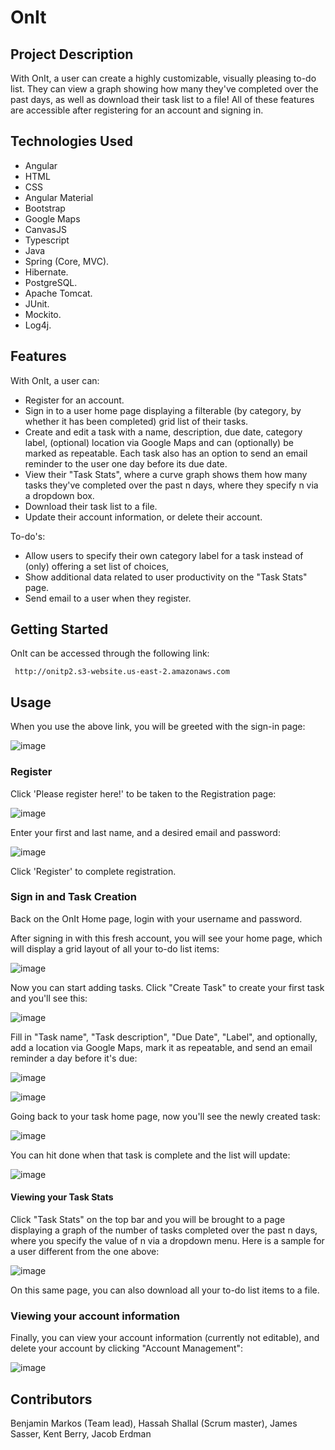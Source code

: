 # OnIt

## Project Description

With OnIt, a user can create a highly customizable, visually pleasing to-do list. They can view a graph showing how many they've completed over the past <number specified by user> days, as well as download their task list to a file! All of these features are accessible after registering for an account and signing in.

## Technologies Used
* Angular
* HTML
* CSS
* Angular Material
* Bootstrap
* Google Maps
* CanvasJS
* Typescript
* Java
* Spring (Core, MVC).
* Hibernate.
* PostgreSQL.
* Apache Tomcat.
* JUnit.
* Mockito.
* Log4j.
  
## Features
With OnIt, a user can:

* Register for an account.
* Sign in to a user home page displaying a filterable (by category, by whether it has been completed) grid list of their tasks.
* Create and edit a task with a name, description, due date, category label, (optional) location via Google Maps and can (optionally) be marked as repeatable. 
  Each task also has an option to send an email reminder to the user one day before its due date.
* View their "Task Stats", where a curve graph shows them how many tasks they've completed over the past n days, where they specify n via a dropdown box.
* Download their task list to a file.
* Update their account information, or delete their account.

To-do's:
* Allow users to specify their own category label for a task instead of (only) offering a set list of choices,
* Show additional data related to user productivity on the "Task Stats" page.
* Send email to a user when they register.

## Getting Started

OnIt can be accessed through the following link:
  
     http://onitp2.s3-website.us-east-2.amazonaws.com


## Usage


When you use the above link, you will be greeted with the sign-in page:
  
  
![image](https://user-images.githubusercontent.com/47725693/119705691-ab780d00-be1e-11eb-87f8-41f8438d613e.png)




### Register
  
Click 'Please register here!' to be taken to the Registration page:

  
![image](https://user-images.githubusercontent.com/47725693/119705748-bdf24680-be1e-11eb-8229-a2d1755e4d6f.png)


  
  

Enter your first and last name, and a desired email and password:

  
![image](https://user-images.githubusercontent.com/47725693/119705864-e24e2300-be1e-11eb-9c77-0d41581bcdb8.png)

  
  
Click 'Register' to complete registration.

### Sign in and Task Creation
Back on the OnIt Home page, login with your username and password.

After signing in with this fresh account, you will see your home page, which will display a grid layout of all your to-do list items:
  
  
![image](https://user-images.githubusercontent.com/47725693/119706042-16294880-be1f-11eb-9a0f-236f474e5af7.png)


 Now you can start adding tasks. Click "Create Task" to create your first task and you'll see this:
  
  
 ![image](https://user-images.githubusercontent.com/47725693/119707076-5dfc9f80-be20-11eb-9a54-92abf6ebf80d.png)

  
  
Fill in "Task name", "Task description", "Due Date", "Label", and optionally, add a location via Google Maps, mark it as repeatable, and send an email reminder a day before it's due:
  
![image](https://user-images.githubusercontent.com/47725693/119707306-a1efa480-be20-11eb-882d-b870b234530a.png)

  
![image](https://user-images.githubusercontent.com/47725693/119707348-ac11a300-be20-11eb-98d5-3211b0ea481d.png)
  

Going back to your task home page, now you'll see the newly created task:
  
![image](https://user-images.githubusercontent.com/47725693/119707518-db281480-be20-11eb-9294-142eab88fbfb.png)

You can hit done when that task is complete and the list will update:
  
![image](https://user-images.githubusercontent.com/47725693/119707615-f72bb600-be20-11eb-8f2d-742a2bbb8f82.png)

  
  
#### Viewing your Task Stats
 
Click "Task Stats" on the top bar and you will be brought to a page displaying a graph of the number of tasks completed over the past n days, where you specify the value of n via a dropdown menu. Here is a sample for a user different from the one above:
  
![image](https://user-images.githubusercontent.com/47725693/119707885-483baa00-be21-11eb-88f4-56d078c85f67.png)

  
On this same page, you can also download all your to-do list items to a file.
  
  
### Viewing your account information

Finally, you can view your account information (currently not editable), and delete your account by clicking "Account Management":
  
![image](https://user-images.githubusercontent.com/47725693/119708070-80db8380-be21-11eb-8838-cbe5cf299c5f.png)




## Contributors
Benjamin Markos (Team lead), Hassah Shallal (Scrum master), James Sasser, Kent Berry, Jacob Erdman
   
